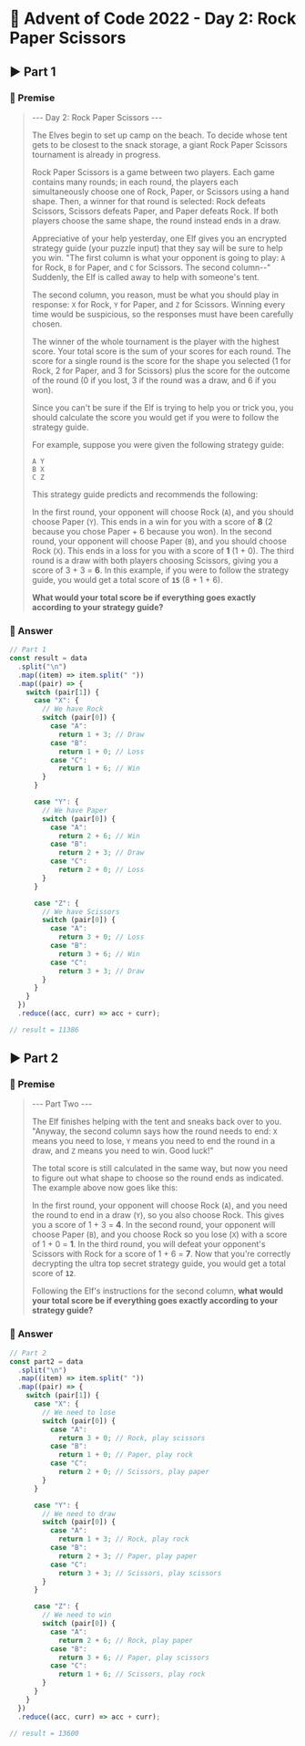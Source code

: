 # 🎄 Advent of Code 2022 - Day 2: Rock Paper Scissors

## ▶ Part 1

### 📜 Premise

> --- Day 2: Rock Paper Scissors ---
>
> The Elves begin to set up camp on the beach. To decide whose tent gets to be closest to the snack storage, a giant Rock Paper Scissors tournament is already in progress.
>
> Rock Paper Scissors is a game between two players. Each game contains many rounds; in each round, the players each simultaneously choose one of Rock, Paper, or Scissors using a hand shape. Then, a winner for that round is selected: Rock defeats Scissors, Scissors defeats Paper, and Paper defeats Rock. If both players choose the same shape, the round instead ends in a draw.
>
> Appreciative of your help yesterday, one Elf gives you an encrypted strategy guide (your puzzle input) that they say will be sure to help you win. "The first column is what your opponent is going to play: `A` for Rock, `B` for Paper, and `C` for Scissors. The second column--" Suddenly, the Elf is called away to help with someone's tent.
>
> The second column, you reason, must be what you should play in response: `X` for Rock, `Y` for Paper, and `Z` for Scissors. Winning every time would be suspicious, so the responses must have been carefully chosen.
>
> The winner of the whole tournament is the player with the highest score. Your total score is the sum of your scores for each round. The score for a single round is the score for the shape you selected (1 for Rock, 2 for Paper, and 3 for Scissors) plus the score for the outcome of the round (0 if you lost, 3 if the round was a draw, and 6 if you won).
>
> Since you can't be sure if the Elf is trying to help you or trick you, you should calculate the score you would get if you were to follow the strategy guide.
>
> For example, suppose you were given the following strategy guide:
>
> ```
> A Y
> B X
> C Z
> ```
>
> This strategy guide predicts and recommends the following:
>
> In the first round, your opponent will choose Rock (`A`), and you should choose Paper (`Y`). This ends in a win for you with a score of **8** (2 because you chose Paper + 6 because you won).
> In the second round, your opponent will choose Paper (`B`), and you should choose Rock (`X`). This ends in a loss for you with a score of **1** (1 + 0).
> The third round is a draw with both players choosing Scissors, giving you a score of 3 + 3 = **6**.
> In this example, if you were to follow the strategy guide, you would get a total score of **`15`** (8 + 1 + 6).
>
> **What would your total score be if everything goes exactly according to your strategy guide?**

### 📝 Answer

```javascript
// Part 1
const result = data
  .split("\n")
  .map((item) => item.split(" "))
  .map((pair) => {
    switch (pair[1]) {
      case "X": {
        // We have Rock
        switch (pair[0]) {
          case "A":
            return 1 + 3; // Draw
          case "B":
            return 1 + 0; // Loss
          case "C":
            return 1 + 6; // Win
        }
      }

      case "Y": {
        // We have Paper
        switch (pair[0]) {
          case "A":
            return 2 + 6; // Win
          case "B":
            return 2 + 3; // Draw
          case "C":
            return 2 + 0; // Loss
        }
      }

      case "Z": {
        // We have Scissors
        switch (pair[0]) {
          case "A":
            return 3 + 0; // Loss
          case "B":
            return 3 + 6; // Win
          case "C":
            return 3 + 3; // Draw
        }
      }
    }
  })
  .reduce((acc, curr) => acc + curr);

// result = 11386
```

## ▶ Part 2

### 📜 Premise

> --- Part Two ---
>
> The Elf finishes helping with the tent and sneaks back over to you. "Anyway, the second column says how the round needs to end: `X` means you need to lose, `Y` means you need to end the round in a draw, and `Z` means you need to win. Good luck!"
>
> The total score is still calculated in the same way, but now you need to figure out what shape to choose so the round ends as indicated. The example above now goes like this:
>
> In the first round, your opponent will choose Rock (`A`), and you need the round to end in a draw (`Y`), so you also choose Rock. This gives you a score of 1 + 3 = **4**.
> In the second round, your opponent will choose Paper (`B`), and you choose Rock so you lose (`X`) with a score of 1 + 0 = **1**.
> In the third round, you will defeat your opponent's Scissors with Rock for a score of 1 + 6 = **7**.
> Now that you're correctly decrypting the ultra top secret strategy guide, you would get a total score of **`12`**.
>
> Following the Elf's instructions for the second column, **what would your total score be if everything goes exactly according to your strategy guide?**

### 📝 Answer

```javascript
// Part 2
const part2 = data
  .split("\n")
  .map((item) => item.split(" "))
  .map((pair) => {
    switch (pair[1]) {
      case "X": {
        // We need to lose
        switch (pair[0]) {
          case "A":
            return 3 + 0; // Rock, play scissors
          case "B":
            return 1 + 0; // Paper, play rock
          case "C":
            return 2 + 0; // Scissors, play paper
        }
      }

      case "Y": {
        // We need to draw
        switch (pair[0]) {
          case "A":
            return 1 + 3; // Rock, play rock
          case "B":
            return 2 + 3; // Paper, play paper
          case "C":
            return 3 + 3; // Scissors, play scissors
        }
      }

      case "Z": {
        // We need to win
        switch (pair[0]) {
          case "A":
            return 2 + 6; // Rock, play paper
          case "B":
            return 3 + 6; // Paper, play scissors
          case "C":
            return 1 + 6; // Scissors, play rock
        }
      }
    }
  })
  .reduce((acc, curr) => acc + curr);

// result = 13600
```
